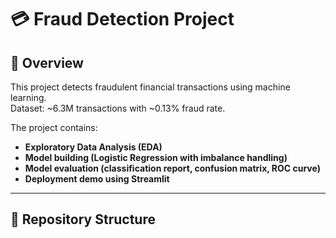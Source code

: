 # 💳 Fraud Detection Project

## 📌 Overview
This project detects fraudulent financial transactions using machine learning.  
Dataset: ~6.3M transactions with ~0.13% fraud rate.  

The project contains:
- **Exploratory Data Analysis (EDA)**
- **Model building (Logistic Regression with imbalance handling)**
- **Model evaluation (classification report, confusion matrix, ROC curve)**
- **Deployment demo using Streamlit**

---

## 🚀 Repository Structure
